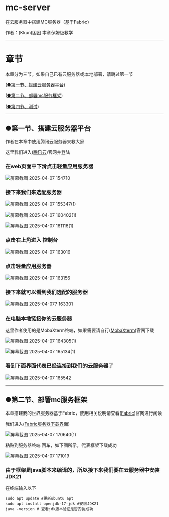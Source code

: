 # mc-server
在云服务器中搭建MC服务器（基于Fabric）

作者：(Kkun)困困    本章保姆级教学

----------------

# 章节

本章分为三节。如果自己已有云服务器或本地部署，请跳过第一节

([●第一节、搭建云服务器平台](https://github.com/Kkun1225/mc-server/blob/main/README.md#%E7%AC%AC%E4%B8%80%E8%8A%82%E6%90%AD%E5%BB%BA%E4%BA%91%E6%9C%8D%E5%8A%A1%E5%99%A8%E5%B9%B3%E5%8F%B0))

([●第二节、部署mc服务框架](https://github.com/Kkun1225/mc-server/blob/main/README.md#%E7%AC%AC%E4%BA%8C%E8%8A%82%E9%83%A8%E7%BD%B2mc%E6%9C%8D%E5%8A%A1%E6%A1%86%E6%9E%B6))

([●第四节、测试]())

----------------

## ●第一节、搭建云服务器平台

作者在本章中使用腾讯云服务器来教大家

这里我们进入([腾讯云](https://cloud.tencen.com/))官网并登陆

### 在web页面中下滑点击轻量应用服务器

![屏幕截图 2025-04-07 154710](https://github.com/user-attachments/assets/577b3c9d-e700-42b2-8e20-6d7b5b230644)

### 接下来我们来选配服务器

![屏幕截图 2025-04-07 155347(1)](https://github.com/user-attachments/assets/20f6c432-c156-480e-95a8-42aa0f949ac2)

![屏幕截图 2025-04-07 160402(1)](https://github.com/user-attachments/assets/9440bae9-9685-4e6b-b46e-e165fe3e846b)

![屏幕截图 2025-04-07 161116(1)](https://github.com/user-attachments/assets/6a41c485-4c09-4baf-85ab-5772c4e4ced3)


### 点击右上角进入 控制台

![屏幕截图 2025-04-07 163016](https://github.com/user-attachments/assets/80073ba9-51c3-4f09-b52e-0b3029b71e5f)

### 点击轻量应用服务器

![屏幕截图 2025-04-07 163156](https://github.com/user-attachments/assets/efbe1304-0850-4d68-a050-dd4ee9794c8b)

### 接下来就可以看到我们选配的服务器

![屏幕截图 2025-04-077 163301](https://github.com/user-attachments/assets/0ae52c70-1e4f-4ab5-9cda-bbbea88bde18)

### 在电脑本地链接你的云服务器

这里作者使用的是MobaXterm终端，如果需要请自行([MobaXterm](https://mobaxterm.mobatek.net/))官网下载

![屏幕截图 2025-04-07 164305(1)](https://github.com/user-attachments/assets/203e6cf4-3c41-4e33-bcb6-4031e3178005)

![屏幕截图 2025-04-07 165134(1)](https://github.com/user-attachments/assets/67c59f31-7573-4248-89f1-109c307fb547)

### 看到下面界面代表已经连接到我们的云服务器了

![屏幕截图 2025-04-07 165542](https://github.com/user-attachments/assets/388838e5-74b8-41bb-8870-fffa7039c933)

----------------

## ●第二节、部署mc服务框架

本章搭建我的世界服务器基于Fabric，使用相关说明请查看([Fabric](https://fabricmc.net/))官网进行阅读

我们进入([Fabric服务器下载界面](https://fabricmc.net/use/server/))

![屏幕截图 2025-04-07 170640(1)](https://github.com/user-attachments/assets/45bc3fa4-34d0-4440-bbed-ad7181ffa1e9)

粘贴到服务器终端 回车，如下图所示，代表框架下载成功

![屏幕截图 2025-04-07 171019](https://github.com/user-attachments/assets/41855cf6-948b-43d3-b041-fdca5b59c470)

### 由于框架是java脚本来编译的，所以接下来我们要在云服务器中安装JDK21

在终端输入以下

```
sudo apt update #更新ubuntu apt
sudo apt install openjdk-17-jdk #安装JDK21
java -version # 查看jdk版本验证是否安装成功
```




